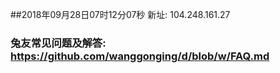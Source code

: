 ##2018年09月28日07时12分07秒 新址: 104.248.161.27
### 兔友常见问题及解答: https://github.com/wanggonging/d/blob/w/FAQ.md
